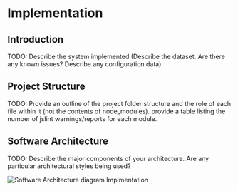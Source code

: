 # Implementation

## Introduction
TODO: Describe the system implemented (Describe the dataset. Are there any known issues? Describe any configuration data).

## Project Structure
TODO: Provide an outline of the project folder structure and the role of each file within it (not the contents of node_modules).
provide a table listing the number of jslint warnings/reports for each module.

## Software Architecture
TODO: Describe the major components of your architecture. Are any particular architectural styles being used?

![Software Architecture diagram Implmentation](https://user-images.githubusercontent.com/93520494/143852891-3ae9cd20-afef-48d6-93e9-b9d3387cb71e.png)
